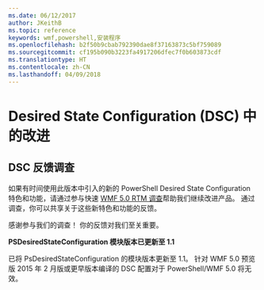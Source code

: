 ```yaml
---
ms.date: 06/12/2017
author: JKeithB
ms.topic: reference
keywords: wmf,powershell,安装程序
ms.openlocfilehash: b2f50b9cbab792390dae8f37163873c5bf759089
ms.sourcegitcommit: cf195b090b3223fa4917206dfec7f0b603873cdf
ms.translationtype: HT
ms.contentlocale: zh-CN
ms.lasthandoff: 04/09/2018
---
```

# <a name="improvements-in-desired-state-configuration-dsc"></a>Desired State Configuration (DSC) 中的改进

## <a name="dsc-feedback-survey"></a>DSC 反馈调查

如果有时间使用此版本中引入的新的 PowerShell Desired State Configuration 特色和功能，请通过参与快速 [WMF 5.0 RTM 调查](https://www.surveymonkey.com/r/SGLQM5W)帮助我们继续改进产品。 通过调查，你可以共享关于这些新特色和功能的反馈。

感谢参与我们的调查！ 你的反馈对我们至关重要。

**PSDesiredStateConfiguration 模块版本已更新至 1.1**

已将 PsDesiredStateConfiguration 的模块版本更新至 1.1。 针对 WMF 5.0 预览版 2015 年 2 月版或更早版本编译的 DSC 配置对于 PowerShell/WMF 5.0 将无效。
